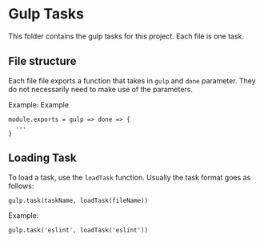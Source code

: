 # Gulp Tasks

This folder contains the gulp tasks for this project. Each file is one task.

## File structure

Each file file exports a function that takes in `gulp` and `done` parameter. They do not necessarily need to make use of the parameters.

Example: Example

```
module.exports = gulp => done => {
  ...
}
```

## Loading Task

To load a task, use the `loadTask` function. Usually the task format goes as follows:

`gulp.task(taskName, loadTask(fileName))`

Example:

```
gulp.task('eslint', loadTask('eslint'))
```
